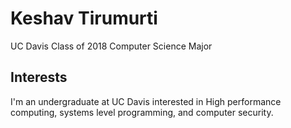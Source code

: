 # Keshav Tirumurti

UC Davis Class of 2018
Computer Science Major

## Interests
I'm an undergraduate at UC Davis interested in High performance computing, systems level programming, and computer security. 
